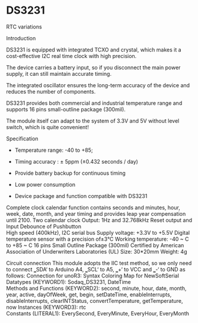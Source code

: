 # DS3231
RTC variations

Introduction 

DS3231 is equipped with integrated TCXO and crystal, which makes it a cost-effective I2C real time clock with high precision.

The device carries a battery input, so if you disconnect the main power supply, it can still maintain accurate timing. 

The integrated oscillator ensures the long-term accuracy of the device and reduces the number of components. 

DS3231 provides both commercial and industrial temperature range and supports 16 pins small-outline package (300mil). 

The module itself can adapt to the system of 3.3V and 5V without level switch, which is quite convenient! 

Specification 

- Temperature range: -40 to +85; 

- Timing accuracy : ± 5ppm (±0.432 seconds / day) 

- Provide battery backup for continuous timing 

- Low power consumption 

- Device package and function compatible with DS3231 

Complete clock calendar function contains seconds and minutes, hour, week, date, month, and year timing and provides leap year compensation until 2100. 
Two calendar clock Output: 1Hz and 32.768kHz 
Reset output and Input Debounce of Pushbutton  
High speed  (400kHz), I2C serial bus Supply voltage: +3.3V to +5.5V  Digital temperature sensor with a precision of±3℃ Working temperature: -40 ~ C to +85 ~ C   16 pins Small Outline Package (300mil) Certified by American Association of Underwriters Laboratories (UL)  Size: 30*20mm Weight: 4g 

Circuit connection 
This module adopts the IIC test method, so we only need to connect ‗SDA‘ to Arduino A4, ‗SCL‘ to A5, ‗+‘ to VCC and ‗-‘ to GND as follows: Connection for unoR3: 
Syntax Coloring Map for NewSoftSerial
Datatypes (KEYWORD1): Sodaq_DS3231, DateTime	
Methods and Functions (KEYWORD2): second, minute, hour, date, month, year, active, dayOfWeek, get, begin, setDateTime, enableInterrupts, disableInterrupts, clearINTStatus, convertTemperature, getTemperature, now
Instances (KEYWORD3): rtc	
Constants (LITERAL1): EverySecond, EveryMinute, EveryHour, EveryMonth
